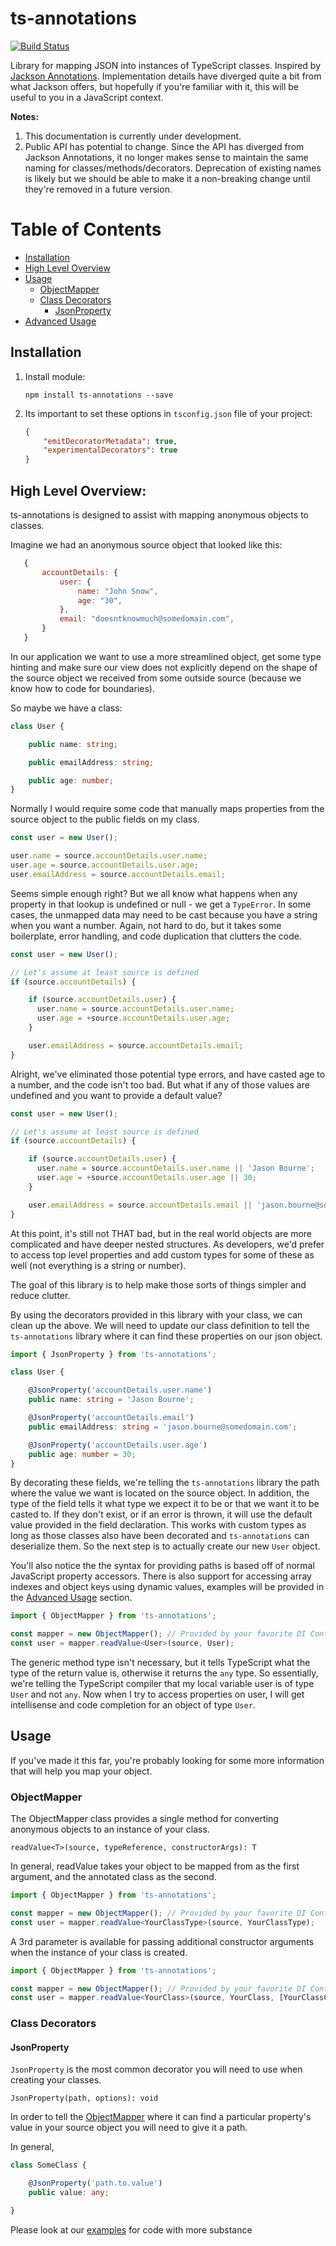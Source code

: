 # ts-annotations
[![Build Status](https://travis-ci.org/gejustin/ts-annotations.svg?branch=master)](https://travis-ci.org/gejustin/ts-annotations)

Library for mapping JSON into instances of TypeScript classes. Inspired by [Jackson Annotations](https://github.com/FasterXML/jackson-annotations). Implementation details have diverged quite a bit from what Jackson offers, but hopefully if you're familiar with it, this will be useful to you in a JavaScript context.

**Notes:**
  1. This documentation is currently under development.
  2. Public API has potential to change. Since the API has diverged from Jackson Annotations, it no longer makes sense to maintain the same naming for classes/methods/decorators. Deprecation of existing names is likely but we should be able to make it a non-breaking change until they're removed in a future version.

# Table of Contents

  * [Installation](#installation)
  * [High Level Overview](#high-level-overview)
  * [Usage](#usage)
    + [ObjectMapper](#objectmapper)
    + [Class Decorators](#class-decorators)
        - [JsonProperty](#jsonproperty)
  * [Advanced Usage](#advanced-usage)

  ## Installation

1. Install module:

    `npm install ts-annotations --save`

2. Its important to set these options in `tsconfig.json` file of your project:

    ```json
    {
        "emitDecoratorMetadata": true,
        "experimentalDecorators": true
    }
    ```

  ## High Level Overview:
  ts-annotations is designed to assist with mapping anonymous objects to classes.

  Imagine we had an anonymous source object that looked like this:

  ```JavaScript
     {
         accountDetails: {
             user: {
                 name: "John Snow",
                 age: "30",
             },
             email: "doesntknowmuch@somedomain.com",
         }
     }
  ```

  In our application we want to use a more streamlined object, get some type hinting and make sure our view does not explicitly depend on the shape of the source object we received from some outside source (because we know how to code for boundaries).

  So maybe we have a class:

  ```TypeScript
  class User {

      public name: string;

      public emailAddress: string;

      public age: number;
  }
  ```

  Normally I would require some code that manually maps properties from the source object to the public fields on my class.

  ```TypeScript
  const user = new User();

  user.name = source.accountDetails.user.name;
  user.age = source.accountDetails.user.age;
  user.emailAddress = source.accountDetails.email;
  ```

  Seems simple enough right? But we all know what happens when any property in that lookup is undefined or null - we get a `TypeError`. In some cases, the unmapped data may need to be cast because you have a string when you want a number. Again, not hard to do, but it takes some boilerplate, error handling, and code duplication that clutters the code.

  ```TypeScript
  const user = new User();

  // Let's assume at least source is defined
  if (source.accountDetails) {

      if (source.accountDetails.user) {
        user.name = source.accountDetails.user.name;
        user.age = +source.accountDetails.user.age;
      }

      user.emailAddress = source.accountDetails.email;
  }
  ```

  Alright, we've eliminated those potential type errors, and have casted age to a number, and the code isn't too bad. But what if any of those values are undefined and you want to provide a default value?

  ```TypeScript
  const user = new User();

  // Let's assume at least source is defined
  if (source.accountDetails) {

      if (source.accountDetails.user) {
        user.name = source.accountDetails.user.name || 'Jason Bourne';
        user.age = +source.accountDetails.user.age || 30;
      }

      user.emailAddress = source.accountDetails.email || 'jason.bourne@somedomain.com';
  }
  ```

  At this point, it's still not THAT bad, but in the real world objects are more complicated and have deeper nested structures. As developers, we'd prefer to access top level properties and add custom types for some of these as well (not everything is a string or number).

  The goal of this library is to help make those sorts of things simpler and reduce clutter.

  By using the decorators provided in this library with your class, we can clean up the above. We will need to update our class definition to tell the `ts-annotations` library where it can find these properties on our json object.

  ```TypeScript
  import { JsonProperty } from 'ts-annotations';

  class User {

      @JsonProperty('accountDetails.user.name')
      public name: string = 'Jason Bourne';

      @JsonProperty('accountDetails.email')
      public emailAddress: string = 'jason.bourne@somedomain.com';

      @JsonProperty('accountDetails.user.age')
      public age: number = 30;
  }
  ```

  By decorating these fields, we're telling the `ts-annotations` library the path where the value we want is located on the source object. In addition, the type of the field tells it what type we expect it to be or that we want it to be casted to. If they don't exist, or if an error is thrown, it will use the default value provided in the field declaration. This works with custom types as long as those classes also have been decorated and `ts-annotations` can deserialize them. So the next step is to actually create our new `User` object.

  You'll also notice the the syntax for providing paths is based off of normal JavaScript property accessors. There is also support for accessing array indexes and object keys using dynamic values, examples will be provided in the [Advanced Usage](#advanced-usage) section.

  ```TypeScript
  import { ObjectMapper } from 'ts-annotations';

  const mapper = new ObjectMapper(); // Provided by your favorite DI Container of course.
  const user = mapper.readValue<User>(source, User);
  ```

  The generic method type isn't necessary, but it tells TypeScript what the type of the return value is, otherwise it returns the `any` type. So essentially, we're telling the TypeScript compiler that my local variable user is of type `User` and not `any`. Now when I try to access properties on user, I will get intellisense and code completion for an object of type `User`.

  ## Usage

  If you've made it this far, you're probably looking for some more information that will help you map your object.

  ### ObjectMapper

  The ObjectMapper class provides a single method for converting anonymous objects to an instance of your class.

  `readValue<T>(source, typeReference, constructorArgs): T`

  In general, readValue takes your object to be mapped from as the first argument, and the annotated class as the second.

  ```TypeScript
  import { ObjectMapper } from 'ts-annotations';

  const mapper = new ObjectMapper(); // Provided by your favorite DI Container of course.
  const user = mapper.readValue<YourClassType>(source, YourClassType);
  ```

   A 3rd parameter is available for passing additional constructor arguments when the instance of your class is created.

  ```TypeScript
  import { ObjectMapper } from 'ts-annotations';

  const mapper = new ObjectMapper(); // Provided by your favorite DI Container of course.
  const user = mapper.readValue<YourClass>(source, YourClass, [YourClassContructorArg1, YourClassContructorArg2]);
  ```

  ### Class Decorators

  #### JsonProperty

  `JsonProperty` is the most common decorator you will need to use when creating your classes.

  `JsonProperty(path, options): void`

  In order to tell the [ObjectMapper](#objectmapper) where it can find a particular property's value in your source object you will need to give it a path.

  In general,

  ```TypeScript
  class SomeClass {

      @JsonProperty('path.to.value')
      public value: any;

  }
  ```
  Please look at our [examples][1] for code with more substance

  [1]: https://github.com/gejustin/ts-annotations/tree/master/examples